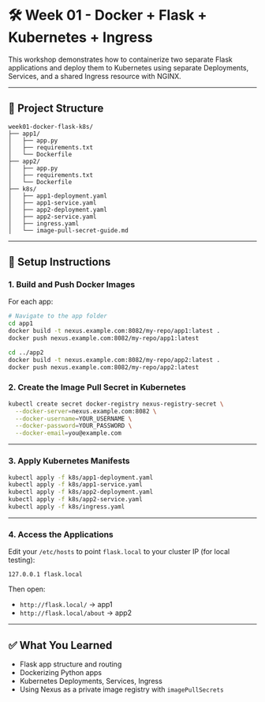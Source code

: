 # 🛠️ Week 01 - Docker + Flask + Kubernetes + Ingress

This workshop demonstrates how to containerize two separate Flask applications and deploy them to Kubernetes using separate Deployments, Services, and a shared Ingress resource with NGINX.

---

## 📁 Project Structure

```
week01-docker-flask-k8s/
├── app1/
│   ├── app.py
│   ├── requirements.txt
│   └── Dockerfile
├── app2/
│   ├── app.py
│   ├── requirements.txt
│   └── Dockerfile
├── k8s/
│   ├── app1-deployment.yaml
│   ├── app1-service.yaml
│   ├── app2-deployment.yaml
│   ├── app2-service.yaml
│   ├── ingress.yaml
│   └── image-pull-secret-guide.md
```

---

## 🔧 Setup Instructions

### 1. Build and Push Docker Images

For each app:

```bash
# Navigate to the app folder
cd app1
docker build -t nexus.example.com:8082/my-repo/app1:latest .
docker push nexus.example.com:8082/my-repo/app1:latest

cd ../app2
docker build -t nexus.example.com:8082/my-repo/app2:latest .
docker push nexus.example.com:8082/my-repo/app2:latest
```

### 2. Create the Image Pull Secret in Kubernetes

```bash
kubectl create secret docker-registry nexus-registry-secret \
  --docker-server=nexus.example.com:8082 \
  --docker-username=YOUR_USERNAME \
  --docker-password=YOUR_PASSWORD \
  --docker-email=you@example.com
```

---

### 3. Apply Kubernetes Manifests

```bash
kubectl apply -f k8s/app1-deployment.yaml
kubectl apply -f k8s/app1-service.yaml
kubectl apply -f k8s/app2-deployment.yaml
kubectl apply -f k8s/app2-service.yaml
kubectl apply -f k8s/ingress.yaml
```

---

### 4. Access the Applications

Edit your `/etc/hosts` to point `flask.local` to your cluster IP (for local testing):

```
127.0.0.1 flask.local
```

Then open:

- `http://flask.local/` → app1
- `http://flask.local/about` → app2

---

## ✅ What You Learned

- Flask app structure and routing
- Dockerizing Python apps
- Kubernetes Deployments, Services, Ingress
- Using Nexus as a private image registry with `imagePullSecrets`
